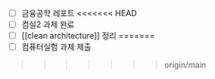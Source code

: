 - [ ] 금융공학 레포트
<<<<<<< HEAD
- [ ] 컴실2 과제 완료
- [ ] [[clean architecture]] 정리
=======
- [ ] 컴퓨터실험 과제 제출
>>>>>>> origin/main
